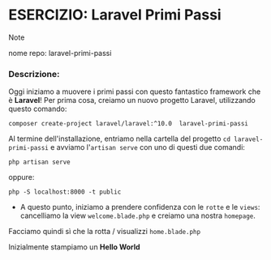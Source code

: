 # ESERCIZIO: Laravel Primi Passi

> [!NOTE]
>
> nome repo: laravel-primi-passi

### Descrizione: 
Oggi iniziamo a muovere i primi passi con questo fantastico framework che è **Laravel**!
Per prima cosa, creiamo un nuovo progetto Laravel, utilizzando questo comando:
```
composer create-project laravel/laravel:^10.0  laravel-primi-passi
```

Al termine dell'installazione, entriamo nella cartella del progetto `cd laravel-primi-passi` e avviamo l'`artisan serve` con uno di questi due comandi:
```
php artisan serve 
```
oppure: 
```
php -S localhost:8000 -t public
```
- A questo punto, iniziamo a prendere confidenza con le `rotte` e le `views`: 
cancelliamo la view `welcome.blade.php` e creiamo una nostra `homepage`.

Facciamo quindi sì che la rotta / visualizzi `home.blade.php`

Inizialmente stampiamo un **Hello World**
